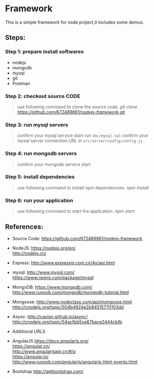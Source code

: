 # Framework
This is a simple framework for node project,it includes some demos.

## Steps:
### Step 1: prepare install softwares
>
- nodejs
- mongodb
- mysql
- git
- Postman

### Step 2: checkout source CODE
> use following command to clone the source code.
*git clone https://github.com/672489861/nodejs-framework.git*

### Step 3: run mysql servers
> confirm your mysql service start
> run `doc/mysql.sql`
> confirm your mysql server connection URL in `src/server/config/config.js`

### Step 4: run mongodb servers
> confirm your mongodb service start

### Step 5: install dependencies
> use following command to install npm dependencies.
*npm install*

### Step 6: run your application
> use following command to start the application.
*npm start*

## References:
- Source Code:
https://github.com/672489861/nodejs-framework
- NodeJS:
https://nodejs.org/en/  
http://nodejs.cn/
- Express:
http://www.expressjs.com.cn/4x/api.html
- mysql:
http://www.mysql.com/  
https://www.npmjs.com/package/mysql
- MongoDB:
https://www.mongodb.com/  
http://www.runoob.com/mongodb/mongodb-tutorial.html
- Mongoose:
http://www.nodeclass.com/api/mongoose.html http://cnodejs.org/topic/504b4924e2b84515770103dd
- Async:
http://caolan.github.io/async/  
http://cnodejs.org/topic/54acfbb5ce87bace2444cbfb

- Additional URLS
- AngularJS
https://docs.angularjs.org/  
https://angular.cn/  
http://www.angularjsapi.cn/#/a  
https://angular.io/  
http://www.runoob.com/angularjs/angularjs-html-events.html  
- Bootstrap
http://getbootstrap.com/


